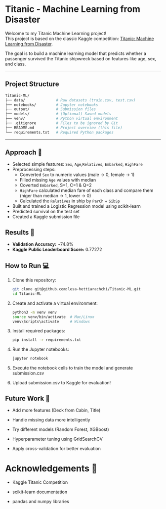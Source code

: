 # Titanic - Machine Learning from Disaster

Welcome to my Titanic Machine Learning project!  
This project is based on the classic Kaggle competition: [Titanic: Machine Learning from Disaster](https://www.kaggle.com/c/titanic).

The goal is to build a machine learning model that predicts whether a passenger survived the Titanic shipwreck based on features like age, sex, and class.

---

## Project Structure 
```bash
Titanic-ML/
├── data/              # Raw datasets (train.csv, test.csv)
├── notebooks/         # Jupyter notebooks
├── output/            # Submission files
├── models/            # (Optional) Saved models
├── venv/              # Python virtual environment
├── .gitignore         # Files to be ignored by Git
├── README.md          # Project overview (this file)
└── requirements.txt   # Required Python packages
```

---

## Approach 🧠

- Selected simple features: `Sex`, `Age`,`Relatives`, `Embarked`, `HighFare`
- Preprocessing steps:
  - Converted `Sex` to numeric values (male → 0, female → 1)
  - Filled missing `Age` values with median
  - Coverted `Embarked`, S=1, C=1 & Q=2
  - `HighFare` calculated median fare of each class and compare them (higer than median → 1, lower → 0)
  - Calculated the `Relatives` in ship by `ParCh` + `SibSp`
- Built and trained a Logistic Regression model using scikit-learn
- Predicted survival on the test set
- Created a Kaggle submission file



## Results 🎯

- **Validation Accuracy:** ~74.8%
- **Kaggle Public Leaderboard Score:** 0.77272



## How to Run 💻
1. Clone this repository:

   ```bash
   git clone git@github.com:lesa-hettiarachchi/Titanic-ML.git
   cd Titanic-ML
   ```
2. Create and activate a virtual environment:

   ```bash
   python3 -m venv venv
   source venv/bin/activate  # Mac/Linux
   venv\Scripts\activate     # Windows
   ```
3. Install required packages:

  	```bash
   pip install -r requirements.txt
   ```
4. Run the Jupyter notebooks:

   ```bash
   jupyter notebook
   ```
   
5.	Execute the notebook cells to train the model and generate submission.csv
  
6.	Upload submission.csv to Kaggle for evaluation!



## Future Work 🚀

- Add more features (Deck from Cabin, Title)

- Handle missing data more intelligently

- Try different models (Random Forest, XGBoost)

- Hyperparameter tuning using GridSearchCV

- Apply cross-validation for better evaluation


# Acknowledgements 📝

- Kaggle Titanic Competition

- scikit-learn documentation

- pandas and numpy libraries

   

